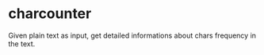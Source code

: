 # charcounter
Given plain text as input, get detailed informations about chars frequency in the text.
